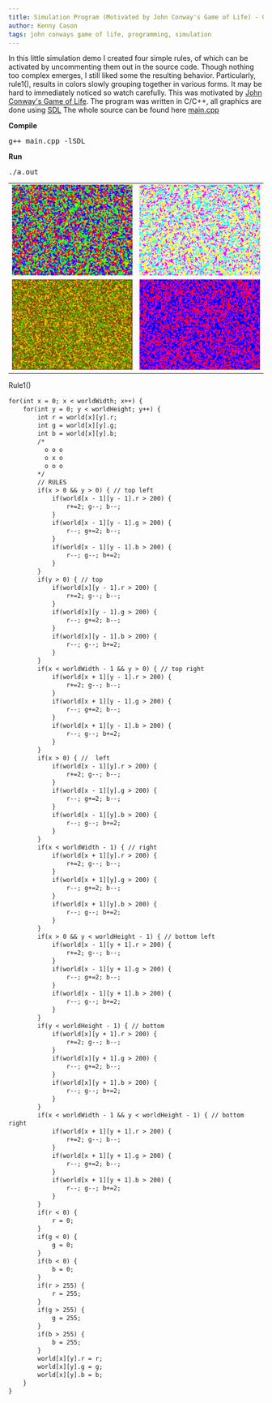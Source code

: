 ```yaml
---
title: Simulation Program (Motivated by John Conway's Game of Life) - C/C++
author: Kenny Cason
tags: john conways game of life, programming, simulation
---
```


In this little simulation demo I created four simple rules, of which can be activated by uncommenting them out in the source code. Though nothing too complex emerges, I still liked some the resulting behavior. 
Particularly, rule1(), results in colors slowly grouping together in various forms. It may be hard to immediately noticed so watch carefully. This was motivated by <a href="/posts/2009-12-22-john-conways-game-of-life-mutation-cc.html">John Conway's Game of Life</a>.
The program was written in C/C++, all graphics are done using <a href="http://www.libsdl.org">SDL</a>
The whole source can be found here <a href="/code/c/Life2/main.cpp">main.cpp</a><br/>

<b>Compile</b><pre>g++ main.cpp -lSDL</pre>
<b>Run</b><pre>./a.out</pre>

<table><tr><td><a href="/code/c/Life2/Life-1.png" target="_blank"><img src="/code/c/Life2/Life-1.png" width="400px" alt="Game of Life Patterns" /></td>
<td><a href="/code/c/Life2/Life-4.png" target="_blank"><img src="/code/c/Life2/Life-4.png" width="400px" alt="Game of Life Patterns" /></td></tr>
<tr><td><a href="/code/c/Life2/Life-8.png" target="_blank"><img src="/code/c/Life2/Life-8.png" width="400px" alt="Game of Life Patterns" /></td>
<td><a href="/code/c/Life2/Life-9.png" target="_blank"><img src="/code/c/Life2/Life-9.png" width="400px" alt="Game of Life Patterns" /></td></tr></table>

Rule1()

```{.php .numberLines startFrom="1"}
for(int x = 0; x < worldWidth; x++) {
    for(int y = 0; y < worldHeight; y++) {
        int r = world[x][y].r;
        int g = world[x][y].g;
        int b = world[x][y].b;
        /*
          o o o
          o x o
          o o o
        */
        // RULES
        if(x > 0 && y > 0) { // top left
            if(world[x - 1][y - 1].r > 200) {
                r+=2; g--; b--;
            }
            if(world[x - 1][y - 1].g > 200) {
                r--; g+=2; b--;
            }
            if(world[x - 1][y - 1].b > 200) {
                r--; g--; b+=2;
            }
        }
        if(y > 0) { // top
            if(world[x][y - 1].r > 200) {
                r+=2; g--; b--;
            }
            if(world[x][y - 1].g > 200) {
                r--; g+=2; b--;
            }
            if(world[x][y - 1].b > 200) {
                r--; g--; b+=2;
            }
        }
        if(x < worldWidth - 1 && y > 0) { // top right
            if(world[x + 1][y - 1].r > 200) {
                r+=2; g--; b--;
            }
            if(world[x + 1][y - 1].g > 200) {
                r--; g+=2; b--;
            }
            if(world[x + 1][y - 1].b > 200) {
                r--; g--; b+=2;
            }
        }
        if(x > 0) { //  left
            if(world[x - 1][y].r > 200) {
                r+=2; g--; b--;
            }
            if(world[x - 1][y].g > 200) {
                r--; g+=2; b--;
            }
            if(world[x - 1][y].b > 200) {
                r--; g--; b+=2;
            }
        }
        if(x < worldWidth - 1) { // right
            if(world[x + 1][y].r > 200) {
                r+=2; g--; b--;
            }
            if(world[x + 1][y].g > 200) {
                r--; g+=2; b--;
            }
            if(world[x + 1][y].b > 200) {
                r--; g--; b+=2;
            }
        }
        if(x > 0 && y < worldHeight - 1) { // bottom left
            if(world[x - 1][y + 1].r > 200) {
                r+=2; g--; b--;
            }
            if(world[x - 1][y + 1].g > 200) {
                r--; g+=2; b--;
            }
            if(world[x - 1][y + 1].b > 200) {
                r--; g--; b+=2;
            }
        }
        if(y < worldHeight - 1) { // bottom
            if(world[x][y + 1].r > 200) {
                r+=2; g--; b--;
            }
            if(world[x][y + 1].g > 200) {
                r--; g+=2; b--;
            }
            if(world[x][y + 1].b > 200) {
                r--; g--; b+=2;
            }
        }
        if(x < worldWidth - 1 && y < worldHeight - 1) { // bottom right
            if(world[x + 1][y + 1].r > 200) {
                r+=2; g--; b--;
            }
            if(world[x + 1][y + 1].g > 200) {
                r--; g+=2; b--;
            }
            if(world[x + 1][y + 1].b > 200) {
                r--; g--; b+=2;
            }
        }
        if(r < 0) {
            r = 0;
        }
        if(g < 0) {
            g = 0;
        }
        if(b < 0) {
            b = 0;
        }
        if(r > 255) {
            r = 255;
        }
        if(g > 255) {
            g = 255;
        }
        if(b > 255) {
            b = 255;
        }
        world[x][y].r = r;
        world[x][y].g = g;
        world[x][y].b = b;
    }
}

```